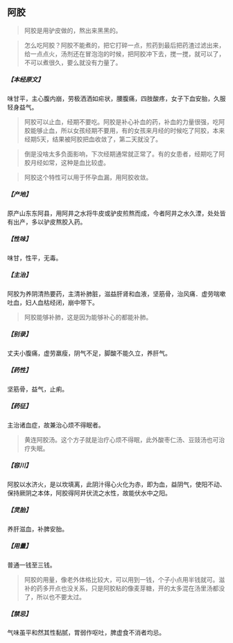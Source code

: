 ## 阿胶

> 阿胶是用驴皮做的，熬出来黑黑的。

> 怎么吃阿胶？阿胶不能煮的，把它打碎一点，煎药到最后把药渣过滤出来，给一点点火，汤剂还在冒泡泡的时候，把阿胶冲下去，搅一搅，就可以了，不可以煮很久，要么就没有力量了。

##### 【本经原文】
味甘平，主心腹内崩，劳极洒洒如疟状，腰腹痛，四肢酸疼，女子下血安胎，久服轻身益气。

> 阿胶可以止血，经期不要吃。阿胶是补心补血的药，补血的力量很强，吃阿胶能够止血，所以女孩经期不要用，有的女孩来月经的时候吃了阿胶，本来经期5天，结果被阿胶把血收敛了，第二天就没了。

> 倒是没啥太多负面影响，下次经期通常就正常了。有的女患者，经期吃了阿胶月经如常，这种是血比较虚。

> 阿胶这个特性可以用于怀孕血漏，用阿胶收敛。

##### 【产地】
原产山东东阿县，用阿井之水将牛皮或驴皮煎熬而成，今者阿井之水久湮，处处皆有出产，多以驴皮熬胶入药。
##### 【性味】
味甘，性平，无毒。
##### 【主治】
阿胶为养阴清热要药，主清补肺脏，滋益肝肾和血液，坚筋骨，治风痛．虚劳喘嗽吐血，妇人血枯经闭，崩中带下。

> 阿胶能够补肺，这是因为能够补心的都能补肺。

##### 【别录】
丈夫小腹痛，虚劳羸瘦，阴气不足，脚酸不能久立，养肝气。
##### 【药性】
坚筋骨，益气，止痢。
##### 【药征】
主治诸血症，故兼治心烦不得眠者。

> 黄连阿胶汤。这个方子就是治疗心烦不得眠，此外酸枣仁汤、豆豉汤也可治疗失眠。

##### 【容川】
阿胶以水济火，是以坎填离，此阴汁得心火化为赤，即为血，益阴气，使阳不动、保持厥阴之本体，阿胶得阿井伏流之水性，故能伏水中之阳。
##### 【灵胎】
养肝滋血，补脾安胎。
##### 【用量】
普通一钱至三钱。

> 阿胶的用量，像老外体格比较大，可以用到一钱，个子小点用半钱就可。滋补的药多开点也没关系，只是阿胶粘的像麦芽糖，开的太多混在汤里汤都没了，所以也不要太过。

##### 【禁忌】
气味虽平和然其性黏腻，胃弱作呕吐，脾虚食不消者均忌。